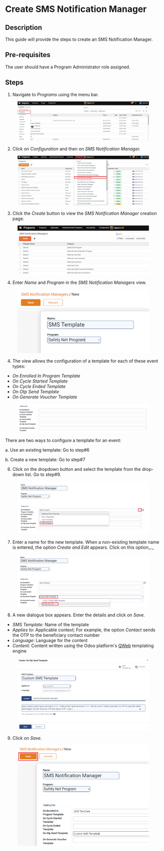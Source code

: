 # Create SMS Notification Manager

## Description

This guide will provide the steps to create an SMS Notification Manager.

## Pre-requisites

The user should have a Program Administrator role assigned.

## Steps

1. Navigate to _Programs_ using the menu bar.

<figure><img src="../../../.gitbook/assets/home-page-openg2p (10).png" alt=""><figcaption></figcaption></figure>

2. Click on _Configuration_ and then on _SMS Notification Manager._

<figure><img src="../../../.gitbook/assets/sms-notification (1).png" alt=""><figcaption></figcaption></figure>

3. Click the _Create_ button to view the _SMS Notification Manager_ creation page.

<figure><img src="../../../.gitbook/assets/sms-create (1).PNG" alt=""><figcaption></figcaption></figure>

4. Enter _Name_ and _Program_ in the _SMS Notification Managers_ view.





<figure><img src="../../../.gitbook/assets/sms-template-name-and-program (2).PNG" alt="" width="456"><figcaption></figcaption></figure>

4. The view allows the configuration of a template for each  of these event types:

* _On Enrolled In Program Template_
* _On Cycle Started Template_
* _On Cycle Ended Template_
* _On Otp Send Template_
* _On Generate Voucher Template_

<figure><img src="../../../.gitbook/assets/sms-template-event-types.PNG" alt=""><figcaption></figcaption></figure>

There are two ways to configure a template for an event:

a. Use an existing template: Go to step#6

b. Create a new template: Go to step#7

6. Click on the dropdown button and select the template from the drop-down list. Go to step#9.

<figure><img src="../../../.gitbook/assets/select-existing-template.png" alt=""><figcaption></figcaption></figure>

7. Enter a name for the new template. When a non-existing template name is entered, the option _Create and Edit_ appears.  Click on this option_._&#x20;

<figure><img src="../../../.gitbook/assets/create-new-template.png" alt=""><figcaption></figcaption></figure>

8. A new dialogue box appears. Enter the details and click on _Save._

* _SMS Template_: Name of the template
* _Applies to_: Applicable context; For example, the option _Contact_ sends the OTP to the beneficiary contact number
* _Language:_ Language for the content
* _Content:_ Content written using the Odoo platform's [QWeb](https://www.odoo.com/documentation/16.0/developer/reference/frontend/qweb.html) templating engine

<figure><img src="../../../.gitbook/assets/enter-sms-template-details.PNG" alt=""><figcaption></figcaption></figure>

9. Click on _Save_.

<figure><img src="../../../.gitbook/assets/save-sms-notification-manager.png" alt=""><figcaption></figcaption></figure>
